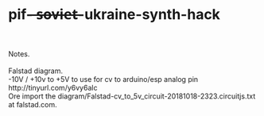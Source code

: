 # pif- ̶s̶o̶v̶i̶e̶t̶-ukraine-synth-hack
<br>
<br>
Notes.
<br><br>
Falstad diagram.<br>
-10V / +10v to +5V to use for cv to arduino/esp analog pin<br>
http://tinyurl.com/y6vy6alc
<br>
Ore import the diagram/Falstad-cv_to_5v_circuit-20181018-2323.circuitjs.txt at falstad.com.
<br>
